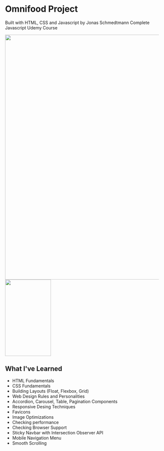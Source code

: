 # Omnifood Project

Built with HTML, CSS and Javascript by Jonas Schmedtmann Complete Javascript Udemy Course

<img src="https://user-images.githubusercontent.com/88436030/147393763-b82d2061-edad-4c7f-abf2-e0bbea64e9ca.PNG" width= "800" />

<img src="https://user-images.githubusercontent.com/88436030/147393765-884255d3-ac80-48df-9ac8-f3d68310ac0a.PNG" width="150" height="250" />

## What I've Learned

- HTML Fundamentals
- CSS Fundamentals
- Building Layouts (Float, Flexbox, Grid)
- Web Design Rules and Personalities
- Accordion, Carousel, Table, Pagination Components
- Responsive Desing Techniques
- Favicons 
- Image Optimizations
- Checking performance
- Checking Browser Support
- Sticky Navbar with Intersection Observer API
- Mobile Navigation Menu
- Smooth Scrolling
